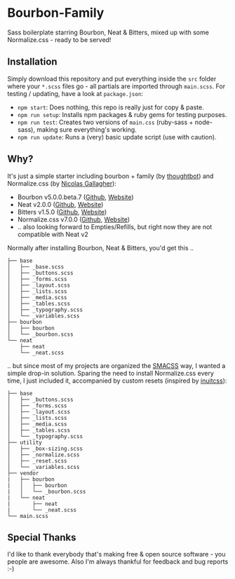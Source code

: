 # Bourbon-Family
Sass boilerplate starring Bourbon, Neat &amp; Bitters, mixed up with some Normalize.css - ready to be served!

## Installation
Simply download this repository and put everything inside the `src` folder where your `*.scss` files go - all partials are imported through `main.scss`.
For testing / updating, have a look at `package.json`:
- `npm start`: Does nothing, this repo is really just for copy & paste.
- `npm run setup`: Installs npm packages & ruby gems for testing purposes.
- `npm run test`: Creates two versions of `main.css` (ruby-sass + node-sass), making sure everything's working.
- `npm run update`: Runs a (very) basic update script (use with caution).

## Why?
It's just a simple starter including bourbon + family (by [thoughtbot](https://thoughtbot.com/)) and Normalize.css (by [Nicolas Gallagher](http://nicolasgallagher.com/)):
- Bourbon v5.0.0.beta.7 ([Github](https://github.com/thoughtbot/bourbon), [Website](http://bourbon.io))
- Neat v2.0.0 ([Github](https://github.com/thoughtbot/neat), [Website](http://neat.bourbon.io/))
- Bitters v1.5.0 ([Github](https://github.com/thoughtbot/bitters), [Website](http://bitters.bourbon.io/))
- Normalize.css v7.0.0 ([Github](https://github.com/necolas/normalize.css), [Website](http://necolas.github.io/normalize.css/))
- .. also looking forward to Empties/Refills, but right now they are not compatible with Neat v2

Normally after installing Bourbon, Neat & Bitters, you'd get this ..

```
├── base
│   ├── _base.scss
│   ├── _buttons.scss
│   ├── _forms.scss
│   ├── _layout.scss
│   ├── _lists.scss
│   ├── _media.scss
│   ├── _tables.scss
│   ├── _typography.scss
│   └── _variables.scss
├── bourbon
│   ├── bourbon
│   └── _bourbon.scss
└── neat
    ├── neat
    └── _neat.scss
```

.. but since most of my projects are organized the [SMACSS](https://smacss.com) way, I wanted a simple drop-in solution. Sparing the need to install Normalize.css every time, I just included it, accompanied by custom resets (inspired by [inuitcss](https://github.com/inuitcss)):

```
├── base
│   ├── _buttons.scss
│   ├── _forms.scss
│   ├── _layout.scss
│   ├── _lists.scss
│   ├── _media.scss
│   ├── _tables.scss
│   └── _typography.scss
├── utility
│   ├── _box-sizing.scss
│   ├── _normalize.scss
│   ├── _reset.scss
│   └── _variables.scss
├── vendor
|   ├── bourbon
|   │   ├── bourbon
|   │   └── _bourbon.scss
|   └── neat
|       ├── neat
|       └── _neat.scss
└── main.scss
```

## Special Thanks
I'd like to thank everybody that's making free & open source software - you people are awesome. Also I'm always thankful for feedback and bug reports :-)
